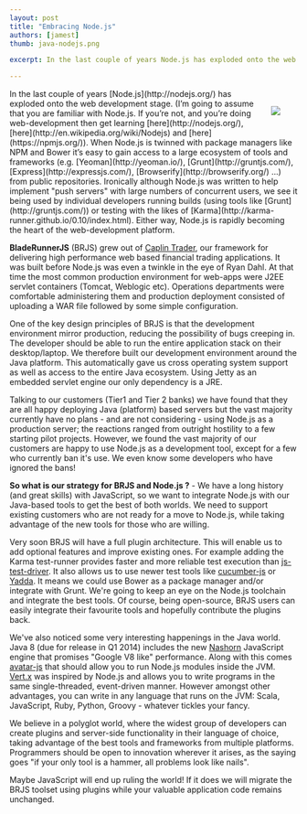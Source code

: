 ```yaml
---
layout: post
title: "Embracing Node.js"
authors: [jamest]
thumb: java-nodejs.png

excerpt: In the last couple of years Node.js has exploded onto the web development stage and is rapidly becoming the heart of the web-development platform. BladeRunnerJS grew out of Caplin Trader and was built before Node.js was even a twinkle in the eye of Ryan Dahl. As a result BRJS is built on Java. But, is it possible for us to take advantage of Node.js tooling or are we out of luck?

---
```


<img src="/blog/img/{{ page.thumb }}" style="margin: 30px;" align="right" />
In the last couple of years [Node.js](http://nodejs.org/) has exploded onto the web development stage. (I’m going to assume that you are familiar with Node.js.  If you’re not, and you’re doing web-development then get learning [here](http://nodejs.org/), [here](http://en.wikipedia.org/wiki/Nodejs) and [here](https://npmjs.org/)). When Node.js is twinned with package managers like NPM and Bower it’s easy to gain access to a large ecosystem of tools and frameworks (e.g. [Yeoman](http://yeoman.io/), [Grunt](http://gruntjs.com/), [Express](http://expressjs.com/), [Browserify](http://browserify.org/) ...) from public repositories. Ironically although Node.js was written to help implement "push servers" with large numbers of concurrent users, we see it being used by individual developers running builds (using tools like [Grunt](http://gruntjs.com/)) or testing with the likes of [Karma](http://karma-runner.github.io/0.10/index.html). Either way, Node.js is rapidly becoming the heart of the web-development platform. 

**BladeRunnerJS** (BRJS) grew out of [Caplin Trader](http://www.caplin.com/caplin-trader), our framework for delivering high performance web based financial trading applications. It was built before Node.js was even a twinkle in the eye of Ryan Dahl. At that time the most common production environment for web-apps were J2EE servlet containers (Tomcat, Weblogic etc). Operations departments were comfortable administering them and production deployment consisted of uploading a WAR file followed by some simple configuration.

One of the key design principles of BRJS is that the development environment mirror production, reducing the possibility of bugs creeping in. The developer should be able to run the entire application stack on their desktop/laptop. We therefore built our development environment around the Java platform. This automatically gave us cross operating system support as well as access to the entire Java ecosystem. Using Jetty as an embedded servlet engine our only dependency is a JRE.

Talking to our customers (Tier1 and Tier 2 banks) we have found that they are all happy deploying Java (platform) based servers but the vast majority currently have no plans - and are not considering - using Node.js as a production server; the reactions ranged from outright hostility to a few starting pilot projects. However, we found the vast majority of our customers are happy to use Node.js as a development tool, except for a few who currently ban it's use. We even know some developers who have ignored the bans!

**So what is our strategy for BRJS and Node.js ?** - We have a long history (and great skills) with JavaScript, so we want to integrate Node.js with our Java-based tools to get the best of both worlds. We need to support existing customers who are not ready for a move to Node.js, while taking advantage of the new tools for those who are willing.

Very soon BRJS will have a full plugin architecture. This will enable us to add optional features and improve existing ones. For example adding the Karma test-runner provides faster and more reliable test execution than [js-test-driver](https://code.google.com/p/js-test-driver/). It also allows us to use newer test tools like [cucumber-js](https://github.com/cucumber/cucumber-js) or [Yadda](http://jster.net/library/yadda). It means we could use Bower as a package manager and/or integrate with Grunt. We're going to keep an eye on the Node.js toolchain and integrate the best tools. Of course, being open-source, BRJS users can easily integrate their favourite tools and hopefully contribute the plugins back.

We've also noticed some very interesting happenings in the Java world. Java 8 (due for release in Q1 2014) includes the new [Nashorn][nashorn] JavaScript engine that promises "Google V8 like" performance. Along with this comes [avatar-js](https://java.net/projects/avatar-js) that should allow you to run Node.js modules inside the JVM. [Vert.x](http://vertx.io/) was inspired by Node.js and allows you to write programs in the same single-threaded, event-driven manner. However amongst other advantages, you can write in any language that runs on the JVM: Scala, JavaScript, Ruby, Python, Groovy - whatever tickles your fancy. 

[nashorn]: http://en.wikipedia.org/wiki/Nashorn_(JavaScript_engine)

We believe in a polyglot world, where the widest group of developers can create plugins and server-side functionality in their language of choice, taking advantage of the best tools and frameworks from multiple platforms.  Programmers should be open to innovation wherever it arises, as the saying goes "if your only tool is a hammer, all problems look like nails".

Maybe JavaScript will end up ruling the world! If it does we will migrate the BRJS toolset using plugins while your valuable application code remains unchanged.
